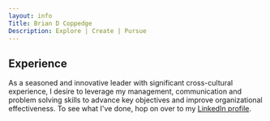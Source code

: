 ```yaml
---
layout: info
Title: Brian D Coppedge
Description: Explore | Create | Pursue
---
```


## Experience

As a seasoned and innovative leader with significant cross-cultural experience, I desire to leverage my management, communication and problem solving skills to advance key objectives and improve organizational effectiveness. To see what I've done, hop on over to my [LinkedIn profile](https://www.linkedin.com/in/brian-coppedge/).

